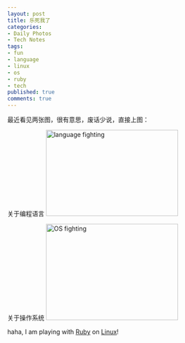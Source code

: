 ```yaml
---
layout: post
title: 乐死我了
categories:
- Daily Photos
- Tech Notes
tags:
- fun
- language
- linux
- os
- ruby
- tech
published: true
comments: true
---
```

<p>最近看见两张图，很有意思，废话少说，直接上图：</p>

<p>关于编程语言
<a href="http://blog.wangyaodi.com/wp-content/uploads/2009/12/lang.jpg"><img src="http://blog.wangyaodi.com/wp-content/uploads/2009/12/lang-300x196.jpg" alt="language fighting" title="language fighting" width="300" height="196" class="aligncenter size-medium wp-image-270" /></a></p>

<p>关于操作系统
<a href="http://blog.wangyaodi.com/wp-content/uploads/2009/12/os.jpg"><img src="http://blog.wangyaodi.com/wp-content/uploads/2009/12/os-300x219.jpg" alt="OS fighting" title="OS fighting" width="300" height="219" class="aligncenter size-medium wp-image-271" /></a></p>

<p>haha, I am playing with <a href="http://www.ruby-lang.org/en/">Ruby</a> on <a href="http://www.ubuntu.com/">Linux</a>!</p>
